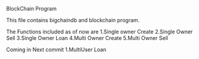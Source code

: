 BlockChain Program

This file contains bigchaindb and blockchain program.

The Functions included as of now are
1.Single owner Create
2.Single Owner Sell
3.Single Owner Loan
4.Multi Owner Create
5.Multi Owner Sell

Coming in Next commit
1.MultiUser Loan
